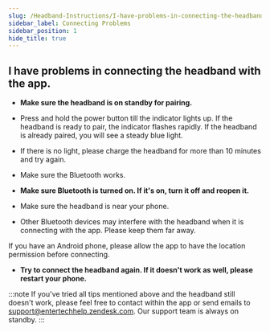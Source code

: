 ```yaml
---
slug: /Headband-Instructions/I-have-problems-in-connecting-the-headband-with-the-app
sidebar_label: Connecting Problems
sidebar_position: 1
hide_title: true
---
```


## I have problems in connecting the headband with the app.

- **Make sure the headband is on standby for pairing.**
  
- Press and hold the power button till the indicator lights up. If the headband is ready to pair, the indicator flashes rapidly. If the headband is already paired, you will see a steady blue light.

- If there is no light, please charge the headband for more than 10 minutes and try again. 

- Make sure the Bluetooth works.

- **Make sure Bluetooth is turned on. If it's on, turn it off and reopen it.**

- Make sure the headband is near your phone.

- Other Bluetooth devices may interfere with the headband when it is connecting with the app. Please keep them far away.

If you have an Android phone, please allow the app to have the location permission before connecting.

- **Try to connect the headband again. If it doesn't work as well, please restart your phone.**

:::note
If you've tried all tips mentioned above and the headband still doesn't work, please feel free to contact within the app or send emails to support@entertechhelp.zendesk.com. Our support team is always on standby.
:::